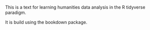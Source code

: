 This is a text for learning humanities data analysis in the R tidyverse paradigm.

It is build using the bookdown package.
